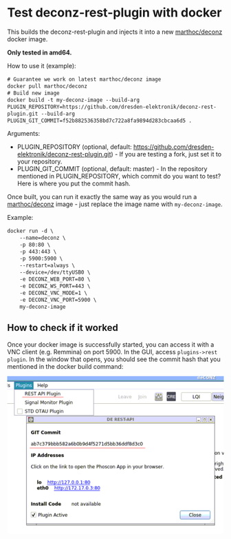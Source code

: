 # Test deconz-rest-plugin with docker

This builds the deconz-rest-plugin and injects it into a new [marthoc/deconz](https://github.com/marthoc/docker-deconz) docker image.

**Only tested in amd64.**

How to use it (example):

```
# Guarantee we work on latest marthoc/deconz image
docker pull marthoc/deconz
# Build new image
docker build -t my-deconz-image --build-arg PLUGIN_REPOSITORY=https://github.com/dresden-elektronik/deconz-rest-plugin.git --build-arg PLUGIN_GIT_COMMIT=f52b882536358bd7c722a8fa9894d283cbcaa6d5 .
```

Arguments:
* PLUGIN_REPOSITORY (optional, default: https://github.com/dresden-elektronik/deconz-rest-plugin.git) - If you are testing a fork, just set it to your repository.
* PLUGIN_GIT_COMMIT (optional, default: master) - In the repository mentioned in PLUGIN_REPOSITORY, which commit do you want to test? Here is where you put the commit hash.

Once built, you can run it exactly the same way as you would run a [marthoc/deconz](https://github.com/marthoc/docker-deconz) image - just replace the image name with `my-deconz-image`.

Example:

```
docker run -d \
    --name=deconz \
    -p 80:80 \
    -p 443:443 \
    -p 5900:5900 \
    --restart=always \
    --device=/dev/ttyUSB0 \
    -e DECONZ_WEB_PORT=80 \
    -e DECONZ_WS_PORT=443 \
    -e DECONZ_VNC_MODE=1 \
    -e DECONZ_VNC_PORT=5900 \
    my-deconz-image
```

## How to check if it worked

Once your docker image is successfully started, you can access it with a VNC client (e.g. Remmina) on port 5900. In the GUI, access `plugins->rest plugin`. In the window that opens, you should see the commit hash that you mentioned in the docker build command:

![screenshot](./check-rest-plugin.png)
